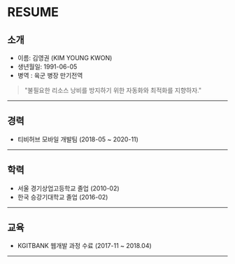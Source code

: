 # RESUME

## 소개

* 이름: 김영권 (KIM YOUNG KWON)
* 생년월일: 1991-06-05
* 병역 : 육군 병장 만기전역

> "불필요한 리소스 낭비를 방지하기 위한 자동화와 최적화를 지향하자."

___

## 경력
* 티비허브 모바일 개발팀 (2018-05 ~ 2020-11)
___

## 학력
* 서울 경기상업고등학교 졸업 (2010-02)
* 한국 승강기대학교 졸업 (2016-02)
___

## 교육
* KGITBANK 웹개발 과정 수료 (2017-11 ~ 2018.04)
___

